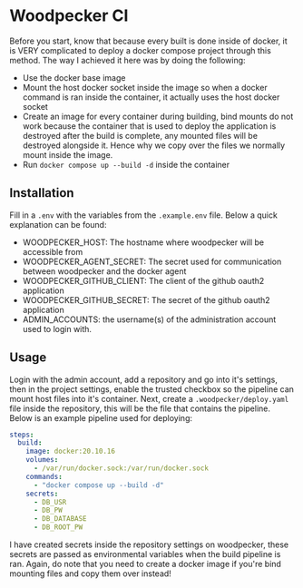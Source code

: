 # Woodpecker CI

Before you start, know that because every built is done inside of docker, it is VERY complicated to deploy a docker compose project through this method. The way I achieved it here was by doing the following:

- Use the docker base image
- Mount the host docker socket inside the image so when a docker command is ran inside the container, it actually uses the host docker socket
- Create an image for every container during building, bind mounts do not work because the container that is used to deploy the application is destroyed after the build is complete, any mounted files will be destroyed alongside it. Hence why we copy over the files we normally mount inside the image.
- Run `docker compose up --build -d` inside the container

## Installation
Fill in a `.env` with the variables from the `.example.env` file. Below a quick explanation can be found:

- WOODPECKER_HOST: The hostname where woodpecker will be accessible from
- WOODPECKER_AGENT_SECRET: The secret used for communication between woodpecker and the docker agent
- WOODPECKER_GITHUB_CLIENT: The client of the github oauth2 application
- WOODPECKER_GITHUB_SECRET: The secret of the github oauth2 application
- ADMIN_ACCOUNTS: the username(s) of the administration account used to login with.

## Usage
Login with the admin account, add a repository and go into it's settings, then in the project settings, enable the trusted checkbox so the pipeline can mount host files into it's container. Next, create a `.woodpecker/deploy.yaml` file inside the repository, this will be the file that contains the pipeline. Below is an example pipeline used for deploying:
```yaml
steps:
  build:
    image: docker:20.10.16
    volumes:
      - /var/run/docker.sock:/var/run/docker.sock
    commands:
      - "docker compose up --build -d"
    secrets:
      - DB_USR
      - DB_PW
      - DB_DATABASE
      - DB_ROOT_PW
```
I have created secrets inside the repository settings on woodpecker, these secrets are passed as environmental variables when the build pipeline is ran. Again, do note that you need to create a docker image if you're bind mounting files and copy them over instead!